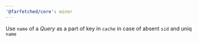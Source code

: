 ```yaml
---
'@farfetched/core': minor
---
```


Use `name` of a _Query_ as a part of key in `cache` in case of absent `sid` and uniq `name`
